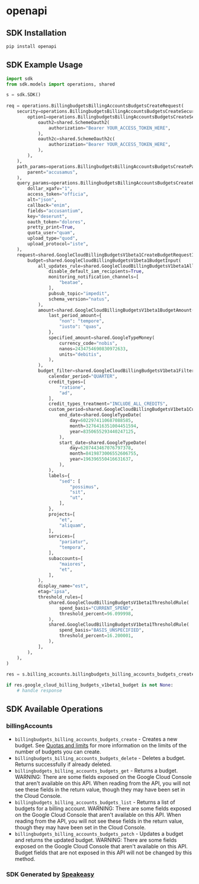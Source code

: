 # openapi

<!-- Start SDK Installation -->
## SDK Installation

```bash
pip install openapi
```
<!-- End SDK Installation -->

## SDK Example Usage
<!-- Start SDK Example Usage -->
```python
import sdk
from sdk.models import operations, shared

s = sdk.SDK()
    
req = operations.BillingbudgetsBillingAccountsBudgetsCreateRequest(
    security=operations.BillingbudgetsBillingAccountsBudgetsCreateSecurity(
        option1=operations.BillingbudgetsBillingAccountsBudgetsCreateSecurityOption1(
            oauth2=shared.SchemeOauth2(
                authorization="Bearer YOUR_ACCESS_TOKEN_HERE",
            ),
            oauth2c=shared.SchemeOauth2c(
                authorization="Bearer YOUR_ACCESS_TOKEN_HERE",
            ),
        ),
    ),
    path_params=operations.BillingbudgetsBillingAccountsBudgetsCreatePathParams(
        parent="accusamus",
    ),
    query_params=operations.BillingbudgetsBillingAccountsBudgetsCreateQueryParams(
        dollar_xgafv="1",
        access_token="officia",
        alt="json",
        callback="enim",
        fields="accusantium",
        key="deserunt",
        oauth_token="dolores",
        pretty_print=True,
        quota_user="quam",
        upload_type="quod",
        upload_protocol="iste",
    ),
    request=shared.GoogleCloudBillingBudgetsV1beta1CreateBudgetRequestInput(
        budget=shared.GoogleCloudBillingBudgetsV1beta1BudgetInput(
            all_updates_rule=shared.GoogleCloudBillingBudgetsV1beta1AllUpdatesRule(
                disable_default_iam_recipients=True,
                monitoring_notification_channels=[
                    "beatae",
                ],
                pubsub_topic="impedit",
                schema_version="natus",
            ),
            amount=shared.GoogleCloudBillingBudgetsV1beta1BudgetAmount(
                last_period_amount={
                    "non": "tempore",
                    "iusto": "quas",
                },
                specified_amount=shared.GoogleTypeMoney(
                    currency_code="nobis",
                    nanos=2434754690830972633,
                    units="debitis",
                ),
            ),
            budget_filter=shared.GoogleCloudBillingBudgetsV1beta1Filter(
                calendar_period="QUARTER",
                credit_types=[
                    "ratione",
                    "ad",
                ],
                credit_types_treatment="INCLUDE_ALL_CREDITS",
                custom_period=shared.GoogleCloudBillingBudgetsV1beta1CustomPeriod(
                    end_date=shared.GoogleTypeDate(
                        day=6022974110687088585,
                        month=3276416351004451594,
                        year=8350655293440247125,
                    ),
                    start_date=shared.GoogleTypeDate(
                        day=6207443467076797378,
                        month=8419873006552606755,
                        year=196396550416631637,
                    ),
                ),
                labels={
                    "sed": [
                        "possimus",
                        "sit",
                        "ut",
                    ],
                },
                projects=[
                    "et",
                    "aliquam",
                ],
                services=[
                    "pariatur",
                    "tempora",
                ],
                subaccounts=[
                    "maiores",
                    "et",
                ],
            ),
            display_name="est",
            etag="ipsa",
            threshold_rules=[
                shared.GoogleCloudBillingBudgetsV1beta1ThresholdRule(
                    spend_basis="CURRENT_SPEND",
                    threshold_percent=96.099998,
                ),
                shared.GoogleCloudBillingBudgetsV1beta1ThresholdRule(
                    spend_basis="BASIS_UNSPECIFIED",
                    threshold_percent=16.200001,
                ),
            ],
        ),
    ),
)
    
res = s.billing_accounts.billingbudgets_billing_accounts_budgets_create(req)

if res.google_cloud_billing_budgets_v1beta1_budget is not None:
    # handle response
```
<!-- End SDK Example Usage -->

<!-- Start SDK Available Operations -->
## SDK Available Operations

### billingAccounts

* `billingbudgets_billing_accounts_budgets_create` - Creates a new budget. See [Quotas and limits](https://cloud.google.com/billing/quotas) for more information on the limits of the number of budgets you can create.
* `billingbudgets_billing_accounts_budgets_delete` - Deletes a budget. Returns successfully if already deleted.
* `billingbudgets_billing_accounts_budgets_get` - Returns a budget. WARNING: There are some fields exposed on the Google Cloud Console that aren't available on this API. When reading from the API, you will not see these fields in the return value, though they may have been set in the Cloud Console.
* `billingbudgets_billing_accounts_budgets_list` - Returns a list of budgets for a billing account. WARNING: There are some fields exposed on the Google Cloud Console that aren't available on this API. When reading from the API, you will not see these fields in the return value, though they may have been set in the Cloud Console.
* `billingbudgets_billing_accounts_budgets_patch` - Updates a budget and returns the updated budget. WARNING: There are some fields exposed on the Google Cloud Console that aren't available on this API. Budget fields that are not exposed in this API will not be changed by this method.

<!-- End SDK Available Operations -->

### SDK Generated by [Speakeasy](https://docs.speakeasyapi.dev/docs/using-speakeasy/client-sdks)
